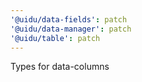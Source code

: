```yaml
---
'@uidu/data-fields': patch
'@uidu/data-manager': patch
'@uidu/table': patch
---
```


Types for data-columns
